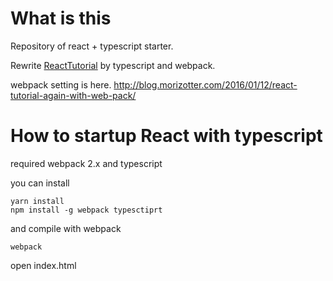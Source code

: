 # What is this

Repository of react + typescript starter.

Rewrite [ReactTutorial](https://facebook.github.io/react/tutorial/tutorial.html) by
typescript and webpack.

webpack setting is here.
http://blog.morizotter.com/2016/01/12/react-tutorial-again-with-web-pack/

# How to startup React with typescript
required webpack 2.x and typescript

you can install 

```
yarn install
npm install -g webpack typesctiprt
```

and compile with webpack

```
webpack
```

open index.html
